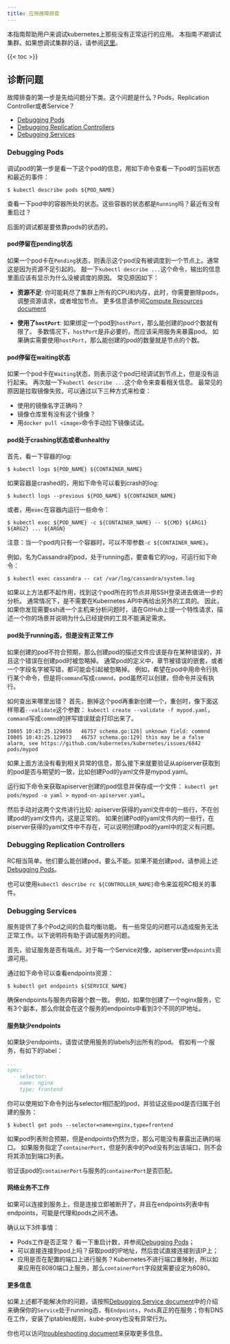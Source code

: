 ```yaml
---
title: 应用故障排查
---
```


本指南帮助用户来调试kubernetes上那些没有正常运行的应用。
本指南*不能*调试集群。如果想调试集群的话，请参阅[这里](/docs/admin/cluster-troubleshooting)。

{{< toc >}}

## 诊断问题

故障排查的第一步是先给问题分下类。这个问题是什么？Pods，Replication Controller或者Service？

  * [Debugging Pods](#debugging-pods)
  * [Debugging Replication Controllers](#debugging-replication-controllers)
  * [Debugging Services](#debugging-services)

### Debugging Pods

调试pod的第一步是看一下这个pod的信息，用如下命令查看一下pod的当前状态和最近的事件：

```shell
$ kubectl describe pods ${POD_NAME}
```

查看一下pod中的容器所处的状态。这些容器的状态都是`Running`吗？最近有没有重启过？

后面的调试都是要依靠pods的状态的。

#### pod停留在pending状态

如果一个pod卡在`Pending`状态，则表示这个pod没有被调度到一个节点上。通常这是因为资源不足引起的。
敲一下`kubectl describe ...`这个命令，输出的信息里面应该有显示为什么没被调度的原因。
常见原因如下：

* **资源不足**:
你可能耗尽了集群上所有的CPU和内存，此时，你需要删除pods，调整资源请求，或者增加节点。
更多信息请参阅[Compute Resources document](/docs/user-guide/compute-resources/#my-pods-are-pending-with-event-message-failedscheduling)

* **使用了`hostPort`**:
如果绑定一个pod到`hostPort`，那么能创建的pod个数就有限了。
多数情况下，`hostPort`是非必要的，而应该采用服务来暴露pod。
如果确实需要使用`hostPort`，那么能创建的pod的数量就是节点的个数。


#### pod停留在waiting状态

如果一个pod卡在`Waiting`状态，则表示这个pod已经调试到节点上，但是没有运行起来。
再次敲一下`kubectl describe ...`这个命令来查看相关信息。
最常见的原因是拉取镜像失败。可以通过以下三种方式来检查：

* 使用的镜像名字正确吗？
* 镜像仓库里有没有这个镜像？
* 用`docker pull <image>`命令手动拉下镜像试试。

#### pod处于crashing状态或者unhealthy

首先，看一下容器的log:

```shell
$ kubectl logs ${POD_NAME} ${CONTAINER_NAME}
```

如果容器是crashed的，用如下命令可以看到crash的log:

```shell
$ kubectl logs --previous ${POD_NAME} ${CONTAINER_NAME}
```

或者，用`exec`在容器内运行一些命令：

```shell
$ kubectl exec ${POD_NAME} -c ${CONTAINER_NAME} -- ${CMD} ${ARG1} ${ARG2} ... ${ARGN}
```

注意：当一个pod内只有一个容器时，可以不带参数`-c ${CONTAINER_NAME}`。

例如，名为Cassandra的pod，处于running态，要查看它的log，可运行如下命令：

```shell
$ kubectl exec cassandra -- cat /var/log/cassandra/system.log
```

如果以上方法都不起作用，找到这个pod所在的节点并用SSH登录进去做进一步的分析。
通常情况下，是不需要在Kubernetes API中再给出另外的工具的。
因此，如果你发现需要ssh进一个主机来分析问题时，请在GitHub上提一个特性请求，描述一个你的场景并说明为什么已经提供的工具不能满足需求。


#### pod处于running态，但是没有正常工作

如果创建的pod不符合预期，那么创建pod的描述文件应该是存在某种错误的，并且这个错误在创建pod时被忽略掉。
通常pod的定义中，章节被错误的嵌套，或者一个字段名字被写错，都可能会引起被忽略掉。
例如，希望在pod中用命令行执行某个命令，但是将`command`写成`commnd`，pod虽然可以创建，但命令并没有执行。

如何查出来哪里出错？
首先，删掉这个pod再重新创建一个，重创时，像下面这样带着`--validate`这个参数：
`kubectl create --validate -f mypod.yaml`，`command`写成`commnd`的拼写错误就会打印出来了。

```shell
I0805 10:43:25.129850   46757 schema.go:126] unknown field: commnd
I0805 10:43:25.129973   46757 schema.go:129] this may be a false alarm, see https://github.com/kubernetes/kubernetes/issues/6842
pods/mypod
```

<!-- TODO: Now that #11914 is merged, this advice may need to be updated -->

如果上面方法没有看到相关异常的信息，那么接下来就要验证从apiserver获取到的pod是否与期望的一致，比如创建Pod的yaml文件是mypod.yaml。

运行如下命令来获取apiserver创建的pod信息并保存成一个文件：
`kubectl get pods/mypod -o yaml > mypod-on-apiserver.yaml`。

然后手动对这两个文件进行比较:
apiserver获得的yaml文件中的一些行，不在创建pod的yaml文件内，这是正常的。
如果创建Pod的yaml文件内的一些行，在piserver获得的yaml文件中不存在，可以说明创建pod的yaml中的定义有问题。


### Debugging Replication Controllers

RC相当简单。他们要么能创建pod，要么不能。如果不能创建pod，请参阅上述[Debugging Pods](#debugging-pods)。

也可以使用`kubectl describe rc ${CONTROLLER_NAME}`命令来监视RC相关的事件。

### Debugging Services

服务提供了多个Pod之间的负载均衡功能。
有一些常见的问题可以造成服务无法正常工作。以下说明将有助于调试服务的问题。

首先，验证服务是否有端点。对于每一个Service对像，apiserver使`endpoints`资源可用。

通过如下命令可以查看endpoints资源：

```shell
$ kubectl get endpoints ${SERVICE_NAME}
```

确保endpoints与服务内容器个数一致。
例如，如果你创建了一个nginx服务，它有3个副本，那么你就会在这个服务的endpoints中看到3个不同的IP地址。

#### 服务缺少endpoints

如果缺少endpoints，请尝试使用服务的labels列出所有的pod。
假如有一个服务，有如下的label：

```yaml
...
spec:
  - selector:
    name: nginx
    type: frontend
```

你可以使用如下命令列出与selector相匹配的pod，并验证这些pod是否归属于创建的服务：

```shell
$ kubectl get pods --selector=name=nginx,type=frontend
```

如果pod列表附合预期，但是endpoints仍然为空，那么可能没有暴露出正确的端口。
如果服务指定了`containerPort`，但是列表中的Pod没有列出该端口，则不会将其添加到端口列表。

验证该pod的`containerPort`与服务的`containerPort`是否匹配。

#### 网络业务不工作

如果可以连接到服务上，但是连接立即被断开了，并且在endpoints列表中有endpoints，可能是代理和pods之间不通。

确认以下3件事情：

  * Pods工作是否正常？ 看一下重启计数，并参阅[Debugging Pods](#debugging-pods)；
  * 可以直接连接到pod上吗？获取pod的IP地址，然后尝试直接连接到该IP上；
  * 应用是否在配置的端口上进行服务？Kubernetes不进行端口重映射，所以如果应用在8080端口上服务，那么`containerPort`字段就需要设定为8080。

#### 更多信息

如果上述都不能解决你的问题，请按照[Debugging Service document](/docs/user-guide/debugging-services)中的介绍来确保你的`Service`处于running态，有`Endpoints`，`Pods`真正的在服务；你有DNS在工作，安装了iptables规则，kube-proxy也没有异常行为。

你也可以访问[troubleshooting document](/docs/troubleshooting/)来获取更多信息。